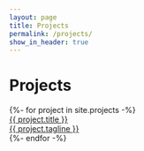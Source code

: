 ```yaml
---
layout: page
title: Projects
permalink: /projects/
show_in_header: true
---
```


# Projects
<div>
    <div class="project-list">
        {%- for project in site.projects -%}
            <a class="project" href="{{ project.link | default:project.url | escape }}">
                <div class="project-title">{{ project.title }}</div>
                <div class="project-tagline">{{ project.tagline }}</div>
            </a>
        {%- endfor -%}
    </div>
</div>
